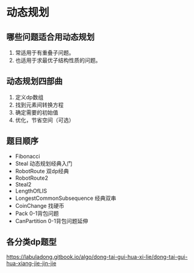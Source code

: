 # 动态规划

## 哪些问题适合用动态规划
1. 常适用于有重叠子问题。
2. 也适用于求最优子结构性质的问题。

## 动态规划四部曲
1. 定义dp数组
2. 找到元素间转换方程
3. 确定需要的初始值
4. 优化，节省空间（可选）

## 题目顺序

* Fibonacci
* Steal           动态规划经典入门
* RobotRoute      双dp经典
* RobotRoute2
* Steal2
* LengthOfLIS
* LongestCommonSubsequence  经典双串
* CoinChange      找硬币
* Pack            0-1背包问题
* CanPartition    0-1背包问题延伸


## 各分类dp题型
https://labuladong.gitbook.io/algo/dong-tai-gui-hua-xi-lie/dong-tai-gui-hua-xiang-jie-jin-jie
